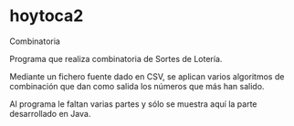 hoytoca2
========

Combinatoria

Programa que realiza combinatoria de Sortes de Lotería.

Mediante un fichero fuente dado en CSV, se aplican varios algoritmos de combinación que dan como salida los números 
que más han salido. 

Al programa le faltan varias partes y sólo se muestra aquí la parte desarrollado en Java.
